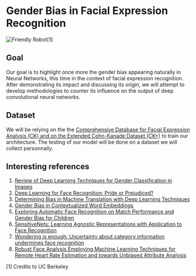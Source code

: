 # Gender Bias in Facial Expression Recognition

![Friendly Robot](https://raw.githubusercontent.com/PixelWeaver/Gender-Bias-in-Facial-Expression-Recognition/master/Berkeley_recognition.png)[1]

## Goal
Our goal is to highlight once more the gender bias appearing naturally in Neural Networks, this time in the context of facial expression recognition. After demonstrating its impact and discussing its origin, we will attempt to develop methodologies to counter its influence on the output of deep convolutional neural networks.

## Dataset
We will be relying on the the [Comprehensive Database for Facial Expression Analysis (CK) and on the Extended Cohn-Kanade Dataset (CK+)](http://consortium.ri.cmu.edu/ckagree/) to train our architecture. The testing of our model will be done on a dataset we will collect personnally.

## Interesting references
1. [Review of Deep Learning Techniques for Gender Classification in Images](https://link.springer.com/chapter/10.1007/978-981-13-0761-4_102)
1. [Deep Learning for Face Recognition: Pride or Prejudiced?](https://arxiv.org/abs/1904.01219)
1. [Determining Bias in Machine Translation with Deep Learning Techniques](https://upcommons.upc.edu/handle/2117/128025)
1. [Gender Bias in Contextualized Word Embeddings](https://arxiv.org/abs/1904.03310)
1. [Exploring Automatic Face Recognition on Match Performance and Gender Bias for Children](https://ieeexplore.ieee.org/abstract/document/8638319)
1. [SensitiveNets: Learning Agnostic Representations with Application to Face Recognition](https://arxiv.org/abs/1902.00334)
1. [Wondering is enough: Uncertainty about category information undermines face recognition](www.sciencedirect.com/science/article/pii/S0022103118304621)
1. [Robust Face Analysis Employing Machine Learning Techniques for Remote Heart Rate Estimation and towards Unbiased Attribute Analysis](www.datascience-riviera.fr/slides/190130%20-%20ADas_HR.pdf)

[1] Credits to UC Berkeley

